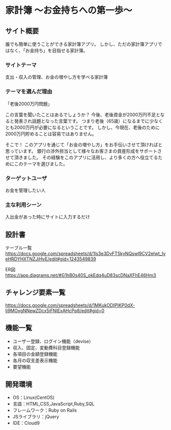 # 家計簿 ～お金持ちへの第一歩～

## サイト概要
誰でも簡単に使うことができる家計簿アプリ。
しかし、ただの家計簿アプリではなく、「お金持ち」を目指せる家計簿。

### サイトテーマ
支出・収入の管理、お金の増やし方を学べる家計簿

### テーマを選んだ理由

「老後2000万円問題」

この言葉を聞いたことはあるでしょうか？
今後、老後資金が2000万円不足となると発表され話題となった言葉です。
つまり老後（65歳）になるまでに少なくとも2000万円が必要になるということです。
しかし、今現在、老後のために2000万円貯めることは容易ではありません。

そこで！
このアプリを通じて「お金の増やし方」をお手伝いさせて頂ければと思っています。
銀行の渉外担当として様々なお客さまの資産形成をサポートさせて頂きました。
その経験をこのアプリに活用し、より多くの方へ役立てるためにこのテーマを選びました。

### ターゲットユーザ
お金を管理したい人

### 主な利用シーン
入出金があった時にサイトに入力するだけ

## 設計書
テーブル一覧
https://docs.google.com/spreadsheets/d/1ls3e3DvFT5kyNQswl9CV2eIwt_IyeHRDYHXTNZJiHvE/edit#gid=1243549839

ER図
https://app.diagrams.net/#G1hB0s40S_okEdq4uD83scDNaXFhE46Hm3

## チャレンジ要素一覧
https://docs.google.com/spreadsheets/d/1MKukODIPIKP0dX-Ij9MOxgNNewZDcx5iFNIExAHcPp8/edit#gid=0

## 機能一覧
- ユーザー登録、ログイン機能（devise）
- 収入、固定、変動費科目登録機能
- 各項目の金額登録機能
- 各月の収支差表示機能
- 要望機能

## 開発環境
- OS：Linux(CentOS)
- 言語：HTML,CSS,JavaScript,Ruby,SQL
- フレームワーク：Ruby on Rails
- JSライブラリ：jQuery
- IDE：Cloud9
